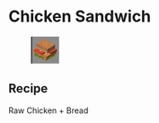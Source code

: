 # Chicken Sandwich

<figure><img src="../../../.gitbook/assets/image (38).png" alt=""><figcaption></figcaption></figure>

## Recipe

Raw Chicken + Bread
